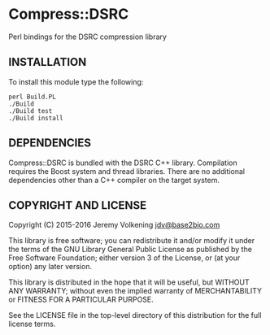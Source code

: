 Compress::DSRC
====

Perl bindings for the DSRC compression library

INSTALLATION
------------

To install this module type the following:

    perl Build.PL
    ./Build
    ./Build test
    ./Build install


DEPENDENCIES
------------

Compress::DSRC is bundled with the DSRC C++ library. Compilation requires the
Boost system and thread libraries. There are no additional dependencies other
than a C++ compiler on the target system.


COPYRIGHT AND LICENSE
---------------------

Copyright (C) 2015-2016 Jeremy Volkening <jdv@base2bio.com>

This library is free software; you can redistribute it and/or modify it under
the terms of the GNU Library General Public License as published by the Free
Software Foundation; either version 3 of the License, or (at your option) any
later version.

This library is distributed in the hope that it will be useful, but WITHOUT ANY
WARRANTY; without even the implied warranty of MERCHANTABILITY or FITNESS FOR A
PARTICULAR PURPOSE.

See the LICENSE file in the top-level directory of this distribution for the
full license terms.
